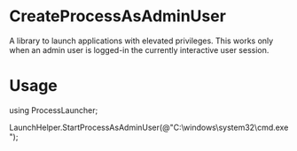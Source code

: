 # CreateProcessAsAdminUser
A library to launch applications with elevated privileges. This works only when an admin user is logged-in the currently interactive user session.

# Usage
using ProcessLauncher;


LaunchHelper.StartProcessAsAdminUser(@"C:\windows\system32\cmd.exe");
